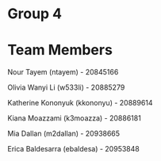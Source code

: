 # Group 4 
# Team Members
Nour Tayem (ntayem) - 20845166

Olivia Wanyi Li (w533li) - 20885279 

Katherine Kononyuk (kkononyu) - 20889614

Kiana Moazzami (k3moazza) - 20886181

Mia Dallan (m2dallan) - 20938665

Erica Baldesarra (ebaldesa) - 20953848
